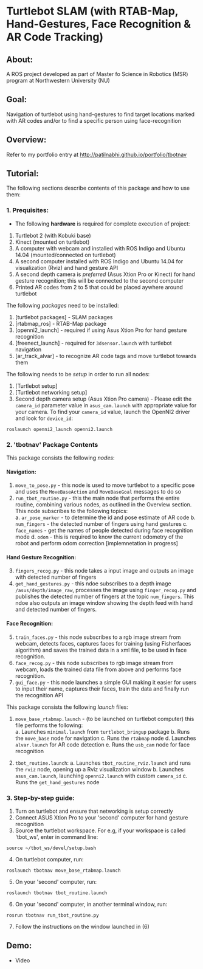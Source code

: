# Turtlebot SLAM (with RTAB-Map, Hand-Gestures, Face Recognition & AR Code Tracking)

## About:

A ROS project developed as part of Master fo Science in Robotics (MSR) program at Northwestern University (NU)

## Goal:

Navigation of turtlebot using hand-gestures to find target locations marked with AR codes and/or to find a specific person using face-recognition

## Overview:

Refer to my portfolio entry at http://patilnabhi.github.io/portfolio/tbotnav

## Tutorial:

The following sections describe contents of this package and how to use them:

### 1. Prequisites:

* The following **hardware** is required for complete execution of project:

1. Turtlebot 2 (with Kobuki base)
2. Kinect (mounted on turtlebot)
3. A computer with webcam and installed with ROS Indigo and Ubuntu 14.04 (mounted/connected on turtlebot)
4. A second computer installed with ROS Indigo and Ubuntu 14.04 for visualization (Rviz) and hand gesture API
5. A second depth camera is *preferred* (Asus Xtion Pro or Kinect) for hand gesture recognition; this will be connected to the second computer
6. Printed AR codes from 2 to 5 that could be placed aywhere around turtlebot

The following *packages* need to be installed:

1. [turtlebot packages] - SLAM packages
2. [rtabmap_ros] - RTAB-Map package 
3. [openni2_launch] - required if using Asus Xtion Pro for hand gesture recognition
4. [freenect_launch] - required for `3dsensor.launch` with turtlebot navigation
5. [ar_track_alvar] - to recognize AR code tags and move turtlebot towards them

The following needs to be *setup* in order to run all nodes:

1. [Turtlebot setup]
2. [Turtlebot networking setup]
3. Second depth camera setup (Asus Xtion Pro camera) - Please edit the `camera_id` parameter value in `asus_cam.launch` with appropriate value for your camera. To find your `camera_id` value, launch the OpenNI2 driver and look for `device_id`:
```
roslaunch openni2_launch openni2.launch
```

### 2. 'tbotnav' Package Contents

This package consists the following *nodes*:

#### Navigation:

1. `move_to_pose.py` - this node is used to move turtlebot to a specific pose and uses the `MoveBaseAction` and `MoveBaseGoal` messages to do so
2. `run_tbot_routine.py` - this the main node that performs the entire routine, combining various nodes, as outlined in the Overview section. This node subscribes to the following topics:  
	a. `ar_pose_marker` - to determine the id and pose estimate of AR code
	b. `num_fingers` - the detected number of fingers using hand gestures
	c. `face_names` - get the names of people detected during face recognition mode
	d.  `odom` - this is required to know the current odometry of the robot and perform odom correction [implemnetation in progress]
	 
#### Hand Gesture Recognition:

3. `fingers_recog.py` - this node takes a input image and outputs an image with detected number of fingers
4. `get_hand_gestures.py` - this ndoe subscribes to a depth image `/asus/depth/image_raw`, processes the image using `finger_recog.py` and publishes the detected number of fingers at the topic `num_fingers`. This ndoe also outputs an image window showing the depth feed with hand and detected number of fingers.

#### Face Recognition:

5. `train_faces.py` - this node subscribes to a rgb image stream from webcam, detects faces, captures faces for training (using Fisherfaces algorithm) and saves the trained data in a xml file, to be used in face recognition.
6. `face_recog.py` - this node subscribes to rgb image stream from webcam, loads the trained data file from above and performs face recognition.
7. `gui_face.py` - this node launches a simple GUI making it easier for users to input their name, captures their faces, train the data and finally run the recognition API

This package consists the following *launch* files:

1. `move_base_rtabmap.launch` - (to be launched on turtlebot computer) this file performs the following:  
	a. Launches `minimal.launch` from `turtlebot_bringup` package
	b. Runs the `move_base` node for navigation
	c. Runs the `rtabmap` node 
	d. Launches `alvar.launch` for AR code detection
	e. Runs the `usb_cam` node for face recognition

2. `tbot_routine.launch`:
	a. Launches `tbot_routine_rviz.launch` and runs the `rviz` node, opening up a Rviz visualization window
	b. Launches `asus_cam.launch`, launching `openni2.launch` with custom `camera_id`
	c. Runs the `get_hand_gestures` node

<!-- This package consists the following *config* files:

1. `costmap_params.yaml`
2. `global_costmap_params.yaml`
3. `local_costmap_params.yaml`
4. `base_local_planner.yaml`
5. `global_planner_params.yaml`
6. `move_base_params.yaml`
7. `dwa_planner_params.yaml`
8. `tbot_rtabmap.rviz` -->

### 3. Step-by-step guide:

1. Turn on turtlebot and ensure that networking is setup correctly
2. Connect ASUS Xtion Pro to your 'second' computer for hand gesture recognition
3. Source the turtlebot workspace. For e.g, if your workspace is called 'tbot_ws', enter in command line:
```
source ~/tbot_ws/devel/setup.bash
```  
4. On turtlebot computer, run:
```
roslaunch tbotnav move_base_rtabmap.launch
```  
5. On your 'second' computer, run:
```
roslaunch tbotnav tbot_routine.launch
```  
6. On your 'second' computer, in another terminal window, run:
```
rosrun tbotnav run_tbot_routine.py
```  
7. Follow the instructions on the window launched in (6)


## Demo:

* Video